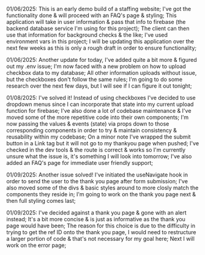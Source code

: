 01/06/2025: This is an early demo build of a staffing website; I've got the functionality done & will proceed with an FAQ's page & styling; This application will take in user information & pass that info to firebase (the backend database service I'm using for this project); The client can then use that information for background checks & the like; I've used environment vars in this project; I will be updating this application over the next few weeks as this is only a rough draft in order to ensure functionality;

01/06/2025: Another update for today, I've added quite a bit more & figured out my .env issue; I'm now faced with a new problem on how to upload checkbox data to my database; All other information uploads without issue, but the checkboxes don't follow the same rules; I'm going to do some research over the next few days, but I will see if I can figure it out tonight;

01/08/2025: I've solved it! Instead of using checkboxes I've decided to use dropdown menus since I can incorporate that state into my current upload function for firebase; I've also done a lot of codebase maintenance & I've moved some of the more repetitive code into their own components; I'm now passing the values & events (state) via props down to those corresponding components in order to try & maintain consistency & reusability within my codebase; On a minor note I've wrapped the submit button in a Link tag but it will not go to my thankyou page when pushed; I've checked in the dev tools & the route is correct & works so I'm currently unsure what the issue is, it's something I will look into tomorrow; I've also added an FAQ's page for immediate user friendly support;

01/09/2025: Another issue solved! I've initiated the useNavigate hook in order to send the user to the thank you page after form submission; I've also moved some of the divs & basic styles around to more closly match the components they reside in; I'm going to work on the thank you page next & then full styling comes last;

01/09/2025: I've decided against a thank you page & gone with an alert instead; It's a bit more concise & is just as informative as the thank you page would have been; The reason for this choice is due to the difficulty in trying to get the ref ID onto the thank you page, I would need to restructure a larger portion of code & that's not necessary for my goal here; Next I will work on the error page;
